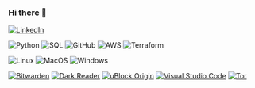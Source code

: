 ### Hi there 👋

[![LinkedIn](https://img.shields.io/badge/-Linkedin-0077B5?style=for-the-badge&logo=linkedin&logoColor=white)](https://www.linkedin.com/in/amadotejada/)

![Python](https://img.shields.io/badge/-Python-F4A460?style=flat&logo=python)
![SQL](https://img.shields.io/badge/-SQL-ADD8E6?style=flat&logo=postgresql)
![GitHub](https://img.shields.io/badge/-GitHub-F5F5F5?style=flat&logo=github&logoColor=181717)
![AWS](https://img.shields.io/badge/-AWS-FAEBD7?style=flat&logo=amazon&logoColor=181717)
![Terraform](https://img.shields.io/badge/-Terraform-FFC300?style=flat&logo=Terraform&logoColor=181717)



![Linux](https://img.shields.io/badge/-Linux-222222?style=flat&logo=linux&logoColor=FCC624)
![MacOS](https://img.shields.io/badge/-MacOS-444444?style=flat&logo=Apple&logoColor=7E4798)
![Windows](https://img.shields.io/badge/-Windows-444444?style=flat&logo=frame&logoColor=7E4798)


[![Bitwarden](https://img.shields.io/badge/-Bitwarden-444444?style=flat&logo=bitwarden&logoColor=175DDC)](https://github.com/bitwarden)
[![Dark Reader](https://img.shields.io/badge/-Dark&#32;Reader-444444?style=flat&logo=Dark-Reader&logoColor=2f7485)](https://github.com/darkreader/darkreader)
[![uBlock Origin](https://img.shields.io/badge/-uBlock&#32;Origin-444444?style=flat&logo=UBlock-Origin&logoColor=800000)](https://github.com/gorhill/uBlock)
[![Visual Studio Code](https://img.shields.io/badge/-VSCode-444444?style=flat&logo=visual-studio-code&logoColor=007ACC)](https://github.com/microsoft/vscode)
[![Tor](https://img.shields.io/badge/-Tor-444444?style=flat&logo=tor&logoColor=7E4798)](https://www.torproject.org/)


<!--
**amadotejada/amadotejada** is a ✨ _special_ ✨ repository because its `README.md` (this file) appears on your GitHub profile.


Here are some ideas to get you started:

- 🔭 I’m currently working on ...
- 🌱 I’m currently learning ...
- 👯 I’m looking to collaborate on ...
- 🤔 I’m looking for help with ...
- 💬 Ask me about ...
- 📫 How to reach me: ...
- 😄 Pronouns: ...
- ⚡ Fun fact: ...
-->
